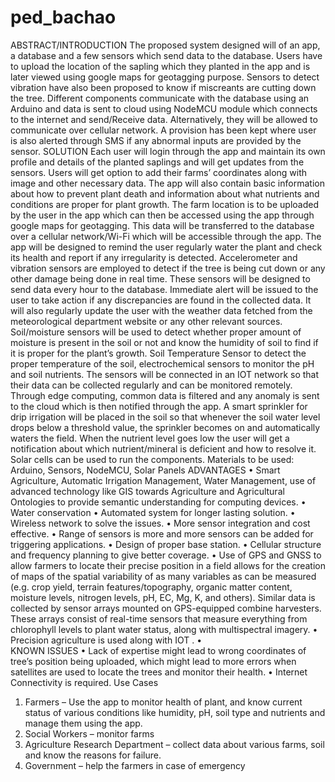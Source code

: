 # ped_bachao
ABSTRACT/INTRODUCTION
The proposed system designed will of an app, a database and a few sensors which send data to the database. Users have to upload the location of the sapling which they planted in the app and is later viewed using google maps for geotagging purpose. Sensors to detect vibration have also been proposed to know if miscreants are cutting down the tree. Different components communicate with the database using an Arduino and data is sent to cloud using NodeMCU module which connects to the internet and send/Receive data. Alternatively, they will be allowed to communicate over cellular network. A provision has been kept where user is also alerted through SMS if any abnormal inputs are provided by the sensor.
SOLUTION
Each user will login through the app and maintain its own profile and details of the planted saplings and will get updates from the sensors.
Users will get option to add their farms’ coordinates along with image and other necessary data.
The app will also contain basic information about how to prevent plant death and information about what nutrients and conditions are proper for plant growth.
The farm location is to be uploaded by the user in the app which can then be accessed using the app through google maps for geotagging.
This data will be transferred to the database over a cellular network/Wi-Fi which will be accessible through the app.
The app will be designed to remind the user regularly water the plant and check its health and report if any irregularity is detected.
Accelerometer and vibration sensors are employed to detect if the tree is being cut down or any other damage being done in real time.
These sensors will be designed to send data every hour to the database.
Immediate alert will be issued to the user to take action if any discrepancies are found in the collected data.
It will also regularly update the user with the weather data fetched from the meteorological department website or any other relevant sources.
Soil/moisture sensors will be used to detect whether proper amount of moisture is present in the soil or not and know the humidity of soil to find if it is proper for the plant’s growth.
Soil Temperature Sensor to detect the proper temperature of the soil, electrochemical sensors to monitor the pH and soil nutrients.
The sensors will be connected in an IOT network so that their data can be collected regularly and can be monitored remotely.
Through edge computing, common data is filtered and any anomaly is sent to the cloud which is then notified through the app.
A smart sprinkler for drip irrigation will be placed in the soil so that whenever the soil water level drops below a threshold value, the sprinkler becomes on and automatically waters the field. When the nutrient level goes low the user will get a notification about which nutrient/mineral is deficient and how to resolve it.
Solar cells can be used to run the components.
Materials to be used:
Arduino, Sensors, NodeMCU, Solar Panels
ADVANTAGES
•	Smart Agriculture, Automatic Irrigation Management, Water Management, use of advanced technology like GIS towards Agriculture and Agricultural Ontologies to provide semantic understanding for computing devices.
•	Water conservation
•	Automated system for longer lasting solution.
•	Wireless network to solve the issues.
•	More sensor integration and cost effective.
•	Range of sensors is more and more sensors can be added for triggering applications.
•	Design of proper base station.
•	Cellular structure and frequency planning to give better coverage.
•	Use of GPS and GNSS to allow farmers to locate their precise position in a field allows for the creation of maps of the spatial variability of as many variables as can be measured (e.g. crop yield, terrain features/topography, organic matter content, moisture levels, nitrogen levels, pH, EC, Mg, K, and others). Similar data is collected by sensor arrays mounted on GPS-equipped combine harvesters. These arrays consist of real-time sensors that measure everything from chlorophyll levels to plant water status, along with multispectral imagery.
•	Precision agriculture is used along with IOT .
•	
KNOWN ISSUES
•	Lack of expertise might lead to wrong coordinates of tree’s position being uploaded, which might lead to more errors when satellites are used to locate the trees and monitor their health.
•	Internet Connectivity is required.
Use Cases
1. Farmers – Use the app to monitor health of plant, and know current status of various conditions like humidity, pH, soil type and nutrients and manage them using the app.
2. Social Workers – monitor farms
3. Agriculture Research Department – collect data about various farms, soil and know the reasons for failure.
4. Government – help the farmers in case of emergency 

